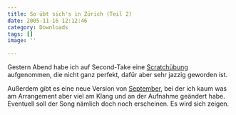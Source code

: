 ```yaml
---
title: So übt sich's in Zürich (Teil 2)
date: 2005-11-16 12:12:46
category: Downloads
tags: []
image: ''

---
```


Gestern Abend habe ich auf Second-Take eine [Scratchübung](/downloads) aufgenommen, die nicht ganz perfekt, dafür aber sehr jazzig geworden ist.  

  

Außerdem gibt es eine neue Version von [September](/downloads), bei der ich kaum was am Arrangement aber viel am Klang und an der Aufnahme geändert habe. Eventuell soll der Song nämlich doch noch erscheinen. Es wird sich zeigen.
